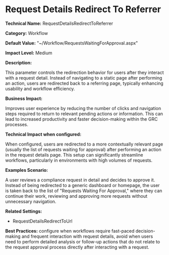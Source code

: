 # Request Details Redirect To Referrer

**Technical Name:** RequestDetailsRedirectToReferrer

**Category:** Workflow

**Default Value:** "~/Workflow/RequestsWaitingForApproval.aspx"

**Impact Level:** Medium

**Description:**

This parameter controls the redirection behavior for users after they interact with a request detail. Instead of navigating to a static page after performing an action, users are redirected back to a referring page, typically enhancing usability and workflow efficiency.

**Business Impact:**

Improves user experience by reducing the number of clicks and navigation steps required to return to relevant pending actions or information. This can lead to increased productivity and faster decision-making within the GRC processes.

**Technical Impact when configured:**

When configured, users are redirected to a more contextually relevant page (usually the list of requests waiting for approval) after performing an action in the request details page. This setup can significantly streamline workflows, particularly in environments with high volumes of requests.

**Examples Scenario:**

A user reviews a compliance request in detail and decides to approve it. Instead of being redirected to a generic dashboard or homepage, the user is taken back to the list of "Requests Waiting For Approval," where they can continue their work, reviewing and approving more requests without unnecessary navigation.

**Related Settings:**

- RequestDetailsRedirectToUrl

**Best Practices:** configure when workflows require fast-paced decision-making and frequent interaction with request details, avoid when users need to perform detailed analysis or follow-up actions that do not relate to the request approval process directly after interacting with a request.